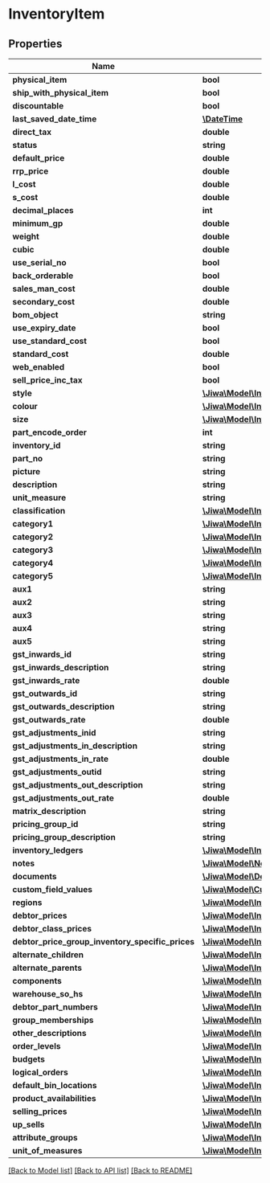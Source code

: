 # InventoryItem

## Properties
Name | Type | Description | Notes
------------ | ------------- | ------------- | -------------
**physical_item** | **bool** |  | [optional] 
**ship_with_physical_item** | **bool** |  | [optional] 
**discountable** | **bool** |  | [optional] 
**last_saved_date_time** | [**\DateTime**](\DateTime.md) |  | [optional] 
**direct_tax** | **double** |  | [optional] 
**status** | **string** |  | [optional] 
**default_price** | **double** |  | [optional] 
**rrp_price** | **double** |  | [optional] 
**l_cost** | **double** |  | [optional] 
**s_cost** | **double** |  | [optional] 
**decimal_places** | **int** |  | [optional] 
**minimum_gp** | **double** |  | [optional] 
**weight** | **double** |  | [optional] 
**cubic** | **double** |  | [optional] 
**use_serial_no** | **bool** |  | [optional] 
**back_orderable** | **bool** |  | [optional] 
**sales_man_cost** | **double** |  | [optional] 
**secondary_cost** | **double** |  | [optional] 
**bom_object** | **string** |  | [optional] 
**use_expiry_date** | **bool** |  | [optional] 
**use_standard_cost** | **bool** |  | [optional] 
**standard_cost** | **double** |  | [optional] 
**web_enabled** | **bool** |  | [optional] 
**sell_price_inc_tax** | **bool** |  | [optional] 
**style** | [**\Jiwa\Model\InventoryStyle**](InventoryStyle.md) |  | [optional] 
**colour** | [**\Jiwa\Model\InventoryColour**](InventoryColour.md) |  | [optional] 
**size** | [**\Jiwa\Model\InventorySize**](InventorySize.md) |  | [optional] 
**part_encode_order** | **int** |  | [optional] 
**inventory_id** | **string** |  | [optional] 
**part_no** | **string** |  | [optional] 
**picture** | **string** |  | [optional] 
**description** | **string** |  | [optional] 
**unit_measure** | **string** |  | [optional] 
**classification** | [**\Jiwa\Model\InventoryClassification**](InventoryClassification.md) |  | [optional] 
**category1** | [**\Jiwa\Model\InventoryCategory**](InventoryCategory.md) |  | [optional] 
**category2** | [**\Jiwa\Model\InventoryCategory**](InventoryCategory.md) |  | [optional] 
**category3** | [**\Jiwa\Model\InventoryCategory**](InventoryCategory.md) |  | [optional] 
**category4** | [**\Jiwa\Model\InventoryCategory**](InventoryCategory.md) |  | [optional] 
**category5** | [**\Jiwa\Model\InventoryCategory**](InventoryCategory.md) |  | [optional] 
**aux1** | **string** |  | [optional] 
**aux2** | **string** |  | [optional] 
**aux3** | **string** |  | [optional] 
**aux4** | **string** |  | [optional] 
**aux5** | **string** |  | [optional] 
**gst_inwards_id** | **string** |  | [optional] 
**gst_inwards_description** | **string** |  | [optional] 
**gst_inwards_rate** | **double** |  | [optional] 
**gst_outwards_id** | **string** |  | [optional] 
**gst_outwards_description** | **string** |  | [optional] 
**gst_outwards_rate** | **double** |  | [optional] 
**gst_adjustments_inid** | **string** |  | [optional] 
**gst_adjustments_in_description** | **string** |  | [optional] 
**gst_adjustments_in_rate** | **double** |  | [optional] 
**gst_adjustments_outid** | **string** |  | [optional] 
**gst_adjustments_out_description** | **string** |  | [optional] 
**gst_adjustments_out_rate** | **double** |  | [optional] 
**matrix_description** | **string** |  | [optional] 
**pricing_group_id** | **string** |  | [optional] 
**pricing_group_description** | **string** |  | [optional] 
**inventory_ledgers** | [**\Jiwa\Model\InventoryLedger[]**](InventoryLedger.md) |  | [optional] 
**notes** | [**\Jiwa\Model\Note[]**](Note.md) |  | [optional] 
**documents** | [**\Jiwa\Model\Document[]**](Document.md) |  | [optional] 
**custom_field_values** | [**\Jiwa\Model\CustomFieldValue[]**](CustomFieldValue.md) |  | [optional] 
**regions** | [**\Jiwa\Model\InventoryRegion[]**](InventoryRegion.md) |  | [optional] 
**debtor_prices** | [**\Jiwa\Model\InventoryDebtorPrice[]**](InventoryDebtorPrice.md) |  | [optional] 
**debtor_class_prices** | [**\Jiwa\Model\InventoryDebtorClassificationPrice[]**](InventoryDebtorClassificationPrice.md) |  | [optional] 
**debtor_price_group_inventory_specific_prices** | [**\Jiwa\Model\InventoryDebtorPriceGroupInventorySpecific[]**](InventoryDebtorPriceGroupInventorySpecific.md) |  | [optional] 
**alternate_children** | [**\Jiwa\Model\InventoryAlternateChild[]**](InventoryAlternateChild.md) |  | [optional] 
**alternate_parents** | [**\Jiwa\Model\InventoryAlternateParent[]**](InventoryAlternateParent.md) |  | [optional] 
**components** | [**\Jiwa\Model\InventoryComponent[]**](InventoryComponent.md) |  | [optional] 
**warehouse_so_hs** | [**\Jiwa\Model\InventoryWarehouseSOH[]**](InventoryWarehouseSOH.md) |  | [optional] 
**debtor_part_numbers** | [**\Jiwa\Model\InventoryDebtorPartNumber[]**](InventoryDebtorPartNumber.md) |  | [optional] 
**group_memberships** | [**\Jiwa\Model\InventoryGroupMembership[]**](InventoryGroupMembership.md) |  | [optional] 
**other_descriptions** | [**\Jiwa\Model\InventoryOtherDescription[]**](InventoryOtherDescription.md) |  | [optional] 
**order_levels** | [**\Jiwa\Model\InventoryOrderLevel[]**](InventoryOrderLevel.md) |  | [optional] 
**budgets** | [**\Jiwa\Model\InventoryBudget[]**](InventoryBudget.md) |  | [optional] 
**logical_orders** | [**\Jiwa\Model\InventoryLogicalOrder[]**](InventoryLogicalOrder.md) |  | [optional] 
**default_bin_locations** | [**\Jiwa\Model\InventoryDefaultBinLocation[]**](InventoryDefaultBinLocation.md) |  | [optional] 
**product_availabilities** | [**\Jiwa\Model\InventoryProductAvailability[]**](InventoryProductAvailability.md) |  | [optional] 
**selling_prices** | [**\Jiwa\Model\InventorySellingPrices**](InventorySellingPrices.md) |  | [optional] 
**up_sells** | [**\Jiwa\Model\InventoryUpSell[]**](InventoryUpSell.md) |  | [optional] 
**attribute_groups** | [**\Jiwa\Model\InventoryAttributeGroup[]**](InventoryAttributeGroup.md) |  | [optional] 
**unit_of_measures** | [**\Jiwa\Model\InventoryUnitOfMeasure[]**](InventoryUnitOfMeasure.md) |  | [optional] 

[[Back to Model list]](../README.md#documentation-for-models) [[Back to API list]](../README.md#documentation-for-api-endpoints) [[Back to README]](../README.md)


